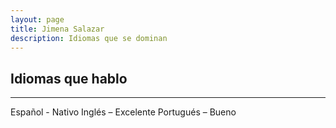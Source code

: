 ```yaml
---
layout: page
title: Jimena Salazar
description: Idiomas que se dominan
---
```

## Idiomas que hablo
---
Español - Nativo
Inglés – Excelente
Portugués – Bueno